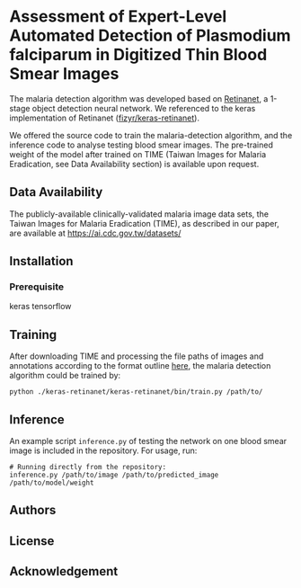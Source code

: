 # Assessment of Expert-Level Automated Detection of Plasmodium falciparum in Digitized Thin Blood Smear Images
The malaria detection algorithm was developed based on [Retinanet](https://arxiv.org/abs/1708.02002), a 1-stage object detection neural network. We referenced to the keras implementation of Retinanet ([fizyr/keras-retinanet](https://github.com/fizyr/keras-retinanet)).

We offered the source code to train the malaria-detection algorithm, and the inference code to analyse testing blood smear images. The pre-trained weight of the model after trained on TIME (Taiwan Images for Malaria Eradication, see Data Availability section) is available upon request.


## Data Availability
The publicly-available clinically-validated malaria image data sets, the Taiwan Images for Malaria Eradication (TIME), as described in our paper, are available at https://ai.cdc.gov.tw/datasets/


## Installation
### Prerequisite
keras
tensorflow


## Training
After downloading TIME and processing the file paths of images and annotations according to the format outline [here](https://github.com/fizyr/keras-retinanet#csv-datasets), the malaria detection algorithm could be trained by:
```
python ./keras-retinanet/keras-retinanet/bin/train.py /path/to/
```


## Inference
An example script `inference.py` of testing the network on one blood smear image is included in the repository. For usage, run:
```
# Running directly from the repository:
inference.py /path/to/image /path/to/predicted_image /path/to/model/weight
```

## Authors


## License


## Acknowledgement


